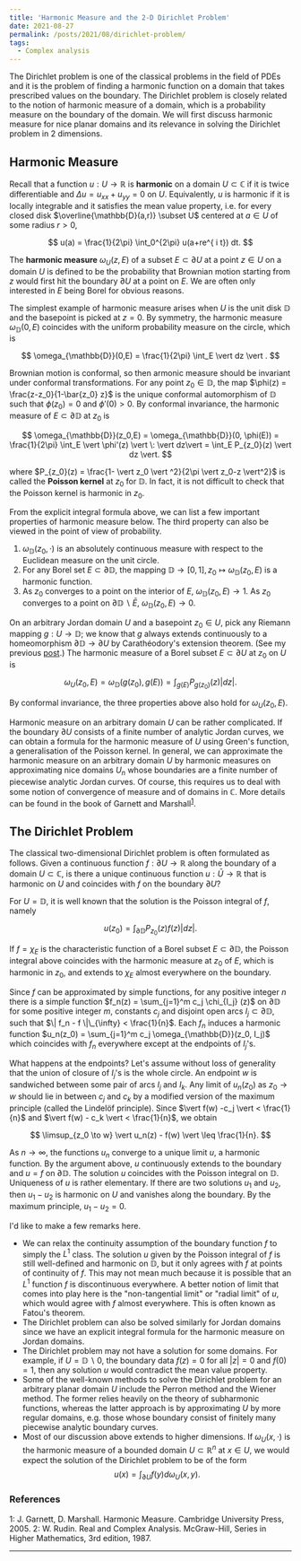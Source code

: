 ```yaml
---
title: 'Harmonic Measure and the 2-D Dirichlet Problem'
date: 2021-08-27
permalink: /posts/2021/08/dirichlet-problem/
tags:
  - Complex analysis
---
```


The Dirichlet problem is one of the classical problems in the field of PDEs and it is the problem of finding a harmonic function on a domain that takes prescribed values on the boundary. The Dirichlet problem is closely related to the notion of harmonic measure of a domain, which is a probability measure on the boundary of the domain. We will first discuss harmonic measure for nice planar domains and its relevance in solving the Dirichlet problem in 2 dimensions.

## Harmonic Measure

Recall that a function $u : U \to \mathbb{R}$ is **harmonic** on a domain $U \subset \mathbb{C}$ if it is twice differentiable and $\Delta u = u_{xx} + u_{yy} = 0$ on $U$. Equivalently, $u$ is harmonic if it is locally integrable and it satisfies the mean value property, i.e. for every closed disk $\overline{\mathbb{D}(a,r)} \subset U$ centered at $a \in U$ of some radius $r>0$,

$$
u(a) = \frac{1}{2\pi} \int_0^{2\pi} u(a+re^{ i t}) dt.
$$

The **harmonic measure** $\omega_U(z,E)$ of a subset $E \subset \partial U$ at a point $z \in U$ on a domain $U$ is defined to be the probability that Brownian motion starting from $z$ would first hit the boundary $\partial U$ at a point on $E$. We are often only interested in $E$ being Borel for obvious reasons.

The simplest example of harmonic measure arises when $U$ is the unit disk $\mathbb{D}$ and the basepoint is picked at $z=0$. By symmetry, the harmonic measure $\omega_{\mathbb{D}}(0,E)$ coincides with the uniform probability measure on the circle, which is

$$
\omega_{\mathbb{D}}(0,E) = \frac{1}{2\pi} \int_E \vert dz \vert .
$$

Brownian motion is conformal, so then armonic measure should be invariant under conformal transformations. For any point $z_0 \in \mathbb{D}$, the map $\phi(z) = \frac{z-z_0}{1-\bar{z_0} z}$ is the unique conformal automorphism of $\mathbb{D}$ such that $\phi(z_0) =0$ and $\phi'(0) >0$. By conformal invariance, the harmonic measure of $E \subset \partial \mathbb{D}$ at $z_0$ is

$$
\omega_{\mathbb{D}}(z_0,E) = \omega_{\mathbb{D}}(0, \phi(E)) = \frac{1}{2\pi} \int_E \vert \phi'(z) \vert \: \vert dz\vert = \int_E P_{z_0}(z) \vert dz \vert.
$$

where $P_{z_0}(z) = \frac{1- \vert z_0 \vert ^2}{2\pi \vert z_0-z \vert^2}$ is called the **Poisson kernel** at $z_0$ for $\mathbb{D}$. In fact, it is not difficult to check that the Poisson kernel is harmonic in $z_0$.

From the explicit integral formula above, we can list a few important properties of harmonic measure below. The third property can also be viewed in the point of view of probability.
1. $\omega_{\mathbb{D}} (z_0, \cdot)$ is an absolutely continuous measure with respect to the Euclidean measure on the unit circle.
2. For any Borel set $E \subset \partial \mathbb{D}$, the mapping $\mathbb{D} \to [0,1], z_0 \mapsto \omega_{\mathbb{D}}(z_0,E)$ is a harmonic function.
3. As $z_0$ converges to a point on the interior of $E$, $\omega_{\mathbb{D}}(z_0,E) \to 1$. As $z_0$ converges to a point on $\partial\mathbb{D} \backslash \bar{E}$, $\omega_{\mathbb{D}}(z_0,E) \to 0$.

On an arbitrary Jordan domain $U$ and a basepoint $z_0 \in U$, pick any Riemann mapping $g : U \to \mathbb{D}$; we know that $g$ always extends continuously to a homeomorphism $\partial \mathbb{D} \to \partial U$ by Carathéodory's extension theorem. (See my previous [post](/posts/2020/08/continuous-extension-of-riemann-mappings-and-local-connectivity/).) The harmonic measure of a Borel subset $E \subset \partial U$ at $z_0$ on $U$ is

$$
\omega_{U} (z_0, E) = \omega_{\mathbb{D}} (g(z_0), g(E)) = \int_{g(E)} P_{g(z_0)}(z) \vert dz\vert.
$$

By conformal invariance, the three properties above also hold for $\omega_{U} (z_0, E)$.

Harmonic measure on an arbitrary domain $U$ can be rather complicated. If the boundary $\partial U$ consists of a finite number of analytic Jordan curves, we can obtain a formula for the harmonic measure of $U$ using Green's function, a generalisation of the Poisson kernel. In general, we can approximate the harmonic measure on an arbitrary domain $U$ by harmonic measures on approximating nice domains $U_n$ whose boundaries are a finite number of piecewise analytic Jordan curves. Of course, this requires us to deal with some notion of convergence of measure and of domains in $\mathbb{C}$. More details can be found in the book of Garnett and Marshall<sup>[1](#fn1)</sup>.

## The Dirichlet Problem

The classical two-dimensional Dirichlet problem is often formulated as follows. Given a continuous function $f: \partial U \to \mathbb{R}$ along the boundary of a domain $U \subset \mathbb{C}$, is there a unique continuous function $u : \bar{U} \to \mathbb{R}$ that is harmonic on $U$ and coincides with $f$ on the boundary $\partial U$?

For $U = \mathbb{D}$, it is well known that the solution is the Poisson integral of $f$, namely

$$
u(z_0) = \int_{\partial\mathbb{D}} P_{z_0}(z) f(z) \vert dz\vert.
$$

If $f = \chi_E$ is the characteristic function of a Borel subset $E\subset \partial \mathbb{D}$, the Poisson integral above coincides with the harmonic measure at $z_0$ of $E$, which is harmonic in $z_0$, and extends to $\chi_E$ almost everywhere on the boundary.

Since $f$ can be approximated by simple functions, for any positive integer $n$ there is a simple function $f_n(z) = \sum_{j=1}^m c_j \chi_{I_j} (z)$ on $\partial \mathbb{D}$ for some positive integer $m$, constants $c_j$ and disjoint open arcs $I_j \subset \partial \mathbb{D}$, such that $\| f_n - f \|\_{\infty} < \frac{1}{n}$. Each $f_n$ induces a harmonic function $u_n(z_0) = \sum_{j=1}^m c_j \omega_{\mathbb{D}}(z_0, I_j)$ which coincides with $f_n$ everywhere except at the endpoints of $I_j$'s.

What happens at the endpoints? Let's assume without loss of generality that the union of closure of $I_j$'s is the whole circle. An endpoint $w$ is sandwiched between some pair of arcs $I_j$ and $I_k$. Any limit of $u_n(z_0)$ as $z_0\to w$ should lie in between $c_j$ and $c_k$ by a modified version of the maximum principle (called the Lindelöf principle). Since $\vert f(w) -c_j \vert < \frac{1}{n}$ and $\vert f(w) - c_k \vert < \frac{1}{n}$, we obtain

$$
\limsup_{z_0 \to w} \vert u_n(z) - f(w) \vert \leq \frac{1}{n}.
$$

As $n \to \infty$, the functions $u_n$ converge to a unique limit $u$, a harmonic function. By the argument above, $u$ continuously extends to the boundary and $u=f$ on $\partial \mathbb{D}$. The solution $u$ coincides with the Poisson integral on $\mathbb{D}$. Uniqueness of $u$ is rather elementary. If there are two solutions $u_1$ and $u_2$, then $u_1 - u_2$ is harmonic on $U$ and vanishes along the boundary. By the maximum principle, $u_1 - u_2 = 0$.

I'd like to make a few remarks here.
* We can relax the continuity assumption of the boundary function $f$ to simply the $L^1$ class. The solution $u$ given by the Poisson integral of $f$ is still well-defined and harmonic on $\mathbb{D}$, but it only agrees with $f$ at points of continuity of $f$. This may not mean much because it is possible that an $L^1$ function $f$ is discontinuous everywhere. A better notion of limit that comes into play here is the "non-tangential limit" or "radial limit" of $u$, which would agree with $f$ almost everywhere. This is often known as Fatou's theorem.
* The Dirichlet problem can also be solved similarly for Jordan domains since we have an explicit integral formula for the harmonic measure on Jordan domains.
* The Dirichlet problem may not have a solution for some domains. For example, if $U = \mathbb{D} \backslash {0}$, the boundary data $f(z) = 0$ for all $\vert z \vert =0$ and $f(0) = 1$, then any solution $u$ would contradict the mean value property.
* Some of the well-known methods to solve the Dirichlet problem for an arbitrary planar domain $U$ include the Perron method and the Wiener method. The former relies heavily on the theory of subharmonic functions, whereas the latter approach is by approximating $U$ by more regular domains, e.g. those whose boundary consist of finitely many piecewise analytic boundary curves.
* Most of our discussion above extends to higher dimensions. If $\omega_U (x, \cdot)$ is the harmonic measure of a bounded domain $U \subset \mathbb{R}^n$ at $x \in U$, we would expect the solution of the Dirichlet problem to be of the form
$$
u(x) = \int_{\partial U} f(y) d\omega_U(x,y).
$$

### References
<a name="fn1">1</a>: J. Garnett, D. Marshall. Harmonic Measure. Cambridge University Press, 2005.
<a name="fn2">2</a>: W. Rudin. Real and Complex Analysis. McGraw-Hill, Series in Higher Mathematics, 3rd edition, 1987.

------
